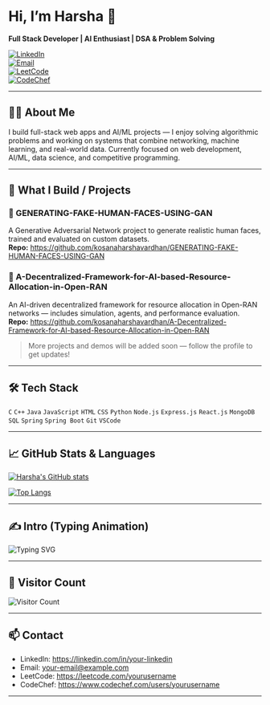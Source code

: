 # Hi, I’m Harsha 👋  
**Full Stack Developer | AI Enthusiast | DSA & Problem Solving**

[![LinkedIn](https://img.shields.io/badge/LinkedIn-Connect-blue?style=flat&logo=linkedin)](https://linkedin.com/in/your-linkedin)  
[![Email](https://img.shields.io/badge/Email-hello%40example.com-red?style=flat&logo=gmail)](mailto:your-email@example.com)  
[![LeetCode](https://img.shields.io/badge/LeetCode-Profile-orange?style=flat&logo=leetcode)](https://leetcode.com/yourusername)  
[![CodeChef](https://img.shields.io/badge/CodeChef-Profile-ff69b4?style=flat&logo=codechef)](https://www.codechef.com/users/yourusername)

---

## 👨‍💻 About Me
I build full-stack web apps and AI/ML projects — I enjoy solving algorithmic problems and working on systems that combine networking, machine learning, and real-world data. Currently focused on web development, AI/ML, data science, and competitive programming.

---

## 🚀 What I Build / Projects

### 🔸 GENERATING-FAKE-HUMAN-FACES-USING-GAN
A Generative Adversarial Network project to generate realistic human faces, trained and evaluated on custom datasets.  
**Repo:** https://github.com/kosanaharshavardhan/GENERATING-FAKE-HUMAN-FACES-USING-GAN

### 🔸 A-Decentralized-Framework-for-AI-based-Resource-Allocation-in-Open-RAN
An AI-driven decentralized framework for resource allocation in Open-RAN networks — includes simulation, agents, and performance evaluation.  
**Repo:** https://github.com/kosanaharshavardhan/A-Decentralized-Framework-for-AI-based-Resource-Allocation-in-Open-RAN

> More projects and demos will be added soon — follow the profile to get updates!

---

## 🛠️ Tech Stack
`C` `C++` `Java` `JavaScript` `HTML` `CSS` `Python` `Node.js` `Express.js` `React.js` `MongoDB` `SQL` `Spring` `Spring Boot` `Git` `VSCode`

---

## 📈 GitHub Stats & Languages

<!-- GitHub stats card -->
[![Harsha's GitHub stats](https://github-readme-stats.vercel.app/api?username=kosanaharshavardhan&show_icons=true&theme=default&count_private=true)](https://github.com/kosanaharshavardhan)

<!-- Top languages -->
[![Top Langs](https://github-readme-stats.vercel.app/api/top-langs/?username=kosanaharshavardhan&layout=compact&theme=default)](https://github.com/kosanaharshavardhan)

---

## ✍️ Intro (Typing Animation)
<p align="left">
  <img src="https://readme-typing-svg.herokuapp.com?font=Fira+Code&size=25&pause=1000&color=FFFFFF&width=720&lines=Hi,+I'm+Harshavardhan Kosana!;Full+Stack+Developer+%7C+AI+Enthusiast+%7C+DSA+Geek;I+build+web+apps+and+AI+projects;Passionate+about+Problem+Solving+%26+Learning" alt="Typing SVG"/>
</p>



---

## 👀 Visitor Count
![Visitor Count](https://komarev.com/ghpvc/?username=kosanaharshavardhan)

---

## 📫 Contact
- LinkedIn: https://linkedin.com/in/your-linkedin  
- Email: your-email@example.com  
- LeetCode: https://leetcode.com/yourusername  
- CodeChef: https://www.codechef.com/users/yourusername

---